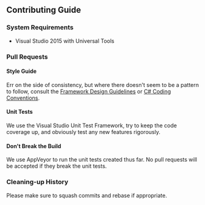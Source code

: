 ## Contributing Guide

### System Requirements
  * Visual Studio 2015 with Universal Tools
  
### Pull Requests

#### Style Guide
Err on the side of consistency, but where there doesn't seem to be a pattern to follow, consult the [Framework Design Guidelines](https://msdn.microsoft.com/en-us/library/ms229042(v=vs.110).aspx) or [C# Coding Conventions](https://msdn.microsoft.com/en-us/library/ff926074.aspx).

#### Unit Tests
We use the Visual Studio Unit Test Framework, try to keep the code coverage up, and obviously test any new features rigorously.

#### Don't Break the Build
We use AppVeyor to run the unit tests created thus far. No pull requests will be accepted if they break the unit tests.

### Cleaning-up History

Please make sure to squash commits and rebase if appropriate.
